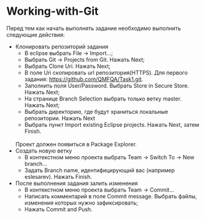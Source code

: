 # Working-with-Git

Перед тем как начать выполнять задание необходимо выполнить следующие действия:</br>
* Клонировать репозиторий задания
  * В eclipse выбрать File -> Import...;
  * Выбрать Git -> Projects from Git. Нажать Next;
  * Выбрать Clone Uri. Нажать Next;
  * В поле Uri скопировать url репозитория(HTTPS). Для первого задания: https://github.com/QMFQA/Task1.git.
  * Заполнить поля User/Password. Выбрать Store in Secure Store. Нажать Next;
  * На странице Branch Selection выбрать только ветку master. Нажать Next;
  * Выбрать директорию, где будут храниться локальные репозитории. Нажать Next
  * Выбрать пункт Import existing Eclipse projects. Нажать Next, затем Finish.
  </br>
  Проект должен появиться в Package Explorer.
* Создать новую ветку
  * В контекстном меню проекта выбрать Team -> Switch To -> New branch...
  * Задать Branch name, идентифицирующий вас (например eslesarev). Нажать Finish.
* После выполнения задания залить изменения
  * В контекстном меню проекта выбрать Team -> Commit...
  * Написать комментарий в поле Commit message. Выбрать файлы, изменения которых нужно зафиксировать;
  * Нажать Commit and Push.
